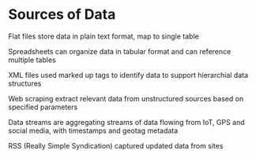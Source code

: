 # Sources of Data

Flat files store data in plain text format, map to single table

Spreadsheets can organize data in tabular format and can reference multiple
tables

XML files used marked up tags to identify data to support hierarchial data
structures

Web scraping extract relevant data from unstructured sources based on specified
parameters

Data streams are aggregating streams of data flowing from IoT, GPS and social
media, with timestamps and geotag metadata

RSS (Really Simple Syndication) captured updated data from sites


